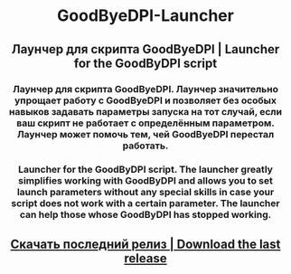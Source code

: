 <h1 align="center">GoodByeDPI-Launcher</h1>
<h2 align="center">Лаунчер для скрипта GoodByeDPI | Launcher for the GoodByDPI script</h2>
<h3 align="center">Лаунчер для скрипта GoodByeDPI. Лаунчер значительно упрощает работу с GoodByeDPI и позволяет без особых навыков задавать параметры запуска на тот случай, если ваш скрипт не работает с определённым параметром. Лаунчер может помочь тем, чей GoodByeDPI перестал работать.</h3>
<h3 align="center">Launcher for the GoodByDPI script. The launcher greatly simplifies working with GoodByDPI and allows you to set launch parameters without any special skills in case your script does not work with a certain parameter. The launcher can help those whose GoodByDPI has stopped working.</h3>
<h2 align="center"><a href="https://github.com/0netervezer0/GoodByeDPI-Launcher/releases/tag/0.1">Скачать последний релиз | Download the last release</a></h2>
